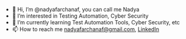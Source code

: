 - 👋 Hi, I’m @nadyafarchanaf, you can call me Nadya
- 👀 I’m interested in Testing Automation, Cyber Security
- 🌱 I’m currently learning Test Automation Tools, Cyber Security, etc
- 📫 How to reach me nadyafarchanaf@gmail.com, [LinkedIn](https://www.linkedin.com/in/nadyafarchanaf/)

<!---
nadyafarchanaf/nadyafarchanaf is a ✨ special ✨ repository because its `README.md` (this file) appears on your GitHub profile.
You can click the Preview link to take a look at your changes.
--->
